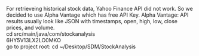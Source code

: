 For retrieveing historical stock data, Yahoo Finance API did not work. So we decided to use Alpha Vantage which has free API Key. Alpha Vantage: API results usually look like JSON with timestamps, open, high, low, close prices, and volume. <br>
cd src/main/java/com/stockanalysis <br>
6HY5V13LX2LO0MKO <br>
go to project root: cd ~/Desktop/SDM/StockAnalysis <br>

